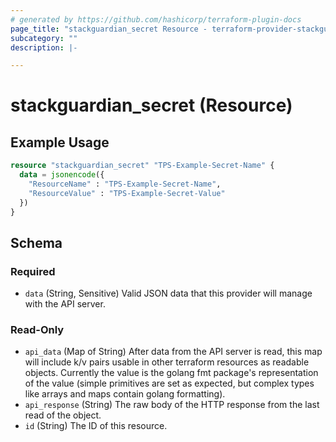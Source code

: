 ```yaml
---
# generated by https://github.com/hashicorp/terraform-plugin-docs
page_title: "stackguardian_secret Resource - terraform-provider-stackguardian"
subcategory: ""
description: |-

---
```


# stackguardian_secret (Resource)

## Example Usage

```terraform
resource "stackguardian_secret" "TPS-Example-Secret-Name" {
  data = jsonencode({
    "ResourceName" : "TPS-Example-Secret-Name",
    "ResourceValue" : "TPS-Example-Secret-Value"
  })
}
```

<!-- schema generated by tfplugindocs -->
## Schema

### Required

- `data` (String, Sensitive) Valid JSON data that this provider will manage with the API server.

### Read-Only

- `api_data` (Map of String) After data from the API server is read, this map will include k/v pairs usable in other terraform resources as readable objects. Currently the value is the golang fmt package's representation of the value (simple primitives are set as expected, but complex types like arrays and maps contain golang formatting).
- `api_response` (String) The raw body of the HTTP response from the last read of the object.
- `id` (String) The ID of this resource.


